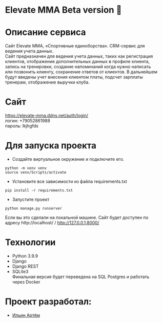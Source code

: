 # Elevate MMA Beta version :tada:  

# Описание сервиса
Сайт Elevate MMA, «Спортивные единоборства». CRM-cервис для ведения учета данных.<br>
Сайт предназначен для ведения учета данных, таких как регистрация клиентов,
отображение дополнительных данных в профиле клиента, запись на тренировки,
создание напоминаний когда нужно написать или позвонить клиенту, сохранение ответов от клиентов.
В дальнейшем будут введены учет внесения клиентом платы, подсчет зарплаты тренерам, отображение выручки клуба.

# Сайт
https://elevate-mma.ddns.net/auth/login/<br>
логин: +79052861988<br>
пароль: lkjhgfds<br>

# Для запуска проекта
- Создайте виртуальное окружение и подключите его.
```
python -m venv venv
source venv/Scripts/activate
```
- Установите все зависимости из файла requirements.txt
```
pip install -r requirements.txt
```
- Запустите проект
```
python manage.py runserver
```
Если вы это сделали на локальной машине. Сайт будет доступен по адресу http://localhost/ / http://127.0.0.1:8000/

# Технологии
* Python 3.9.9
* Django
* Django REST
* SQLite3<br>
Финальная версия будет переведена на SQL Postgres и работать через Docker

# Проект разработал:
* [Ильин Артём](https://github.com/ilin-art)
